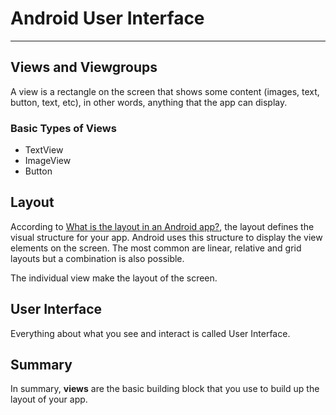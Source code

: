 # Android User Interface

---

## **Views and Viewgroups**

A view is a rectangle on the screen that shows some content \(images, text, button, text, etc\), in other words, anything that the app can display.

### Basic Types of Views

* TextView
* ImageView
* Button 

## Layout

According to [What is the layout in an Android app?](https://www.quora.com/What-is-the-layout-in-an-Android-app), the layout defines the visual structure for your app. Android uses this structure to display the view elements on the screen. The most common are linear, relative and grid layouts but a combination is also possible.

The individual view make the layout of the screen.

## User Interface
Everything about what you see and interact is called User Interface.

## Summary
In summary, **views** are the basic building block that you use to build up the layout of your app.

